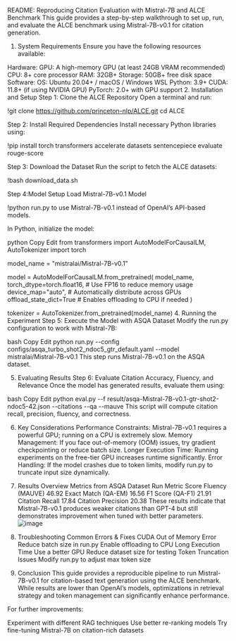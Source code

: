 README: Reproducing Citation Evaluation with Mistral-7B and ALCE Benchmark
This guide provides a step-by-step walkthrough to set up, run, and evaluate the ALCE benchmark using Mistral-7B-v0.1 for citation generation.

1. System Requirements
Ensure you have the following resources available:

Hardware:
GPU: A high-memory GPU (at least 24GB VRAM recommended)
CPU: 8+ core processor
RAM: 32GB+
Storage: 50GB+ free disk space
Software:
OS: Ubuntu 20.04+ / macOS / Windows WSL
Python: 3.9+
CUDA: 11.8+ (if using NVIDIA GPU)
PyTorch: 2.0+ with GPU support
2. Installation and Setup
Step 1: Clone the ALCE Repository
Open a terminal and run:

!git clone https://github.com/princeton-nlp/ALCE.git
cd ALCE

Step 2: Install Required Dependencies
Install necessary Python libraries using:

!pip install torch transformers accelerate datasets sentencepiece evaluate rouge-score

Step 3: Download the Dataset
Run the script to fetch the ALCE datasets:

!bash download_data.sh

Step 4:Model Setup
Load Mistral-7B-v0.1 Model

!python run.py to use Mistral-7B-v0.1 instead of OpenAI’s API-based models.

In Python, initialize the model:

python
Copy
Edit
from transformers import AutoModelForCausalLM, AutoTokenizer
import torch

model_name = "mistralai/Mistral-7B-v0.1"

model = AutoModelForCausalLM.from_pretrained(
    model_name, 
    torch_dtype=torch.float16,  # Use FP16 to reduce memory usage
    device_map="auto",  # Automatically distribute across GPUs
    offload_state_dict=True  # Enables offloading to CPU if needed
)

tokenizer = AutoTokenizer.from_pretrained(model_name)
4. Running the Experiment
Step 5: Execute the Model with ASQA Dataset
Modify the run.py configuration to work with Mistral-7B:

bash
Copy
Edit
python run.py --config configs/asqa_turbo_shot2_ndoc5_gtr_default.yaml --model mistralai/Mistral-7B-v0.1
This step runs Mistral-7B-v0.1 on the ASQA dataset.

5. Evaluating Results
Step 6: Evaluate Citation Accuracy, Fluency, and Relevance
Once the model has generated results, evaluate them using:

bash
Copy
Edit
python eval.py --f result/asqa-Mistral-7B-v0.1-gtr-shot2-ndoc5-42.json --citations --qa --mauve
This script will compute citation recall, precision, fluency, and correctness.

6. Key Considerations
Performance Constraints: Mistral-7B-v0.1 requires a powerful GPU; running on a CPU is extremely slow.
Memory Management: If you face out-of-memory (OOM) issues, try gradient checkpointing or reduce batch size.
Longer Execution Time: Running experiments on the free-tier GPU increases runtime significantly.
Error Handling: If the model crashes due to token limits, modify run.py to truncate input size dynamically.
7. Results Overview
Metrics from ASQA Dataset Run
Metric	Score
Fluency (MAUVE)	46.92
Exact Match (QA-EM)	16.56
F1 Score (QA-F1)	21.91
Citation Recall	17.84
Citation Precision	20.38
These results indicate that Mistral-7B-v0.1 produces weaker citations than GPT-4 but still demonstrates improvement when tuned with better parameters.
![image](https://github.com/user-attachments/assets/42d5332b-0b25-48e8-ac85-25bae318ae78)


9. Troubleshooting
Common Errors & Fixes
CUDA Out of Memory Error
Reduce batch size in run.py
Enable offloading to CPU
Long Execution Time
Use a better GPU
Reduce dataset size for testing
Token Truncation Issues
Modify run.py to adjust max token size
10. Conclusion
This guide provides a reproducible pipeline to run Mistral-7B-v0.1 for citation-based text generation using the ALCE benchmark. While results are lower than OpenAI’s models, optimizations in retrieval strategy and token management can significantly enhance performance.


For further improvements:

Experiment with different RAG techniques
Use better re-ranking models
Try fine-tuning Mistral-7B on citation-rich datasets
